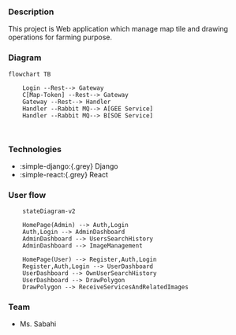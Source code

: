 ### Description
This project is Web application which manage map tile and drawing operations for farming purpose.

### Diagram


``` mermaid
flowchart TB
    
    Login --Rest--> Gateway
    C[Map-Token] --Rest--> Gateway
    Gateway --Rest--> Handler
    Handler --Rabbit MQ--> A[GEE Service]
    Handler --Rabbit MQ--> B[SOE Service]

    
``` 

### Technologies

* :simple-django:{.grey} Django
* :simple-react:{.grey} React



### User flow

```mermaid
    stateDiagram-v2

    HomePage(Admin) --> Auth,Login
    Auth,Login --> AdminDashboard
    AdminDashboard --> UsersSearchHistory
    AdminDashboard --> ImageManagement

    HomePage(User) --> Register,Auth,Login
    Register,Auth,Login --> UserDashboard
    UserDashboard --> OwnUserSearchHistory
    UserDashboard --> DrawPolygon
    DrawPolygon --> ReceiveServicesAndRelatedImages

```

### Team
* Ms. Sabahi
